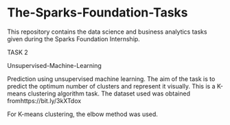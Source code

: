 # The-Sparks-Foundation-Tasks
This repository contains the data science and business analytics tasks given during the Sparks Foundation Internship.


TASK 2

Unsupervised-Machine-Learning

Prediction using unsupervised machine learning. The aim of  the task is to predict the optimum number of clusters and represent it visually. This is a K-means clustering algorithm task. The dataset used was obtained fromhttps://bit.ly/3kXTdox

For K-means clustering, the elbow method was used.
